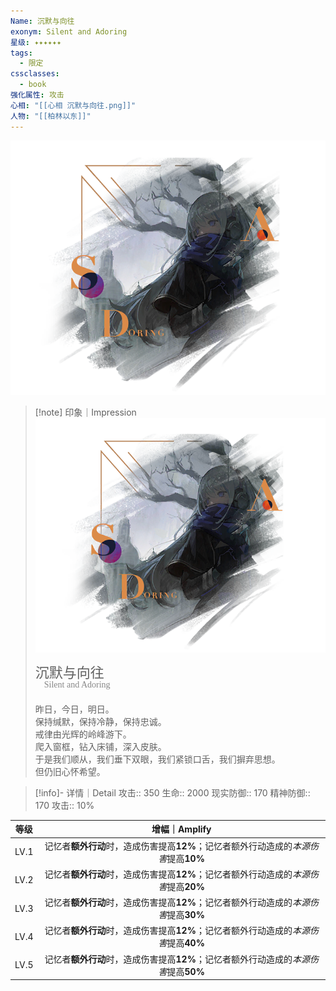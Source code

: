 ```yaml
---
Name: 沉默与向往
exonym: Silent and Adoring
星级: ✦✦✦✦✦✦
tags:
  - 限定
cssclasses:
  - book
强化属性: 攻击
心相: "[[心相 沉默与向往.png]]"
人物: "[[柏林以东]]"
---
```

![cover](assets/沉默与向往｜Silent%20and%20Adoring.assets/心相%20沉默与向往.png)

> [!note] 印象｜Impression
> ![心相 沉默与向往|inlL|300](assets/沉默与向往｜Silent%20and%20Adoring.assets/心相%20沉默与向往.png)
> <p style="font-family: '家族宋', sans-serif; font-size: 22px; line-height: 0.75; text-indent: 0;">沉默与向往<br><span style="font-family: serif; font-size: 14px; color: #888888;">　Silent and Adoring</span></p>
> 
> 昨日，今日，明日。  
> 保持缄默，保持冷静，保持忠诚。  
> 戒律由光辉的岭峰游下。  
> 爬入窗框，钻入床铺，深入皮肤。  
> 于是我们顺从，我们垂下双眼，我们紧锁口舌，我们摒弃思想。  
> 但仍旧心怀希望。

> [!info]- 详情｜Detail
> 攻击:: 350
> 生命:: 2000
> 现实防御:: 170
> 精神防御:: 170
> 攻击:: 10%

| 等级 |                        增幅｜Amplify                         |
| :--: | :----------------------------------------------------------: |
| LV.1 | 记忆者**额外行动**时，造成伤害提高**12%**；记忆者额外行动造成的*本源伤害*提高**10%** |
| LV.2 | 记忆者**额外行动**时，造成伤害提高**12%**；记忆者额外行动造成的*本源伤害*提高**20%** |
| LV.3 | 记忆者**额外行动**时，造成伤害提高**12%**；记忆者额外行动造成的*本源伤害*提高**30%** |
| LV.4 | 记忆者**额外行动**时，造成伤害提高**12%**；记忆者额外行动造成的*本源伤害*提高**40%** |
| LV.5 | 记忆者**额外行动**时，造成伤害提高**12%**；记忆者额外行动造成的*本源伤害*提高**50%** |
